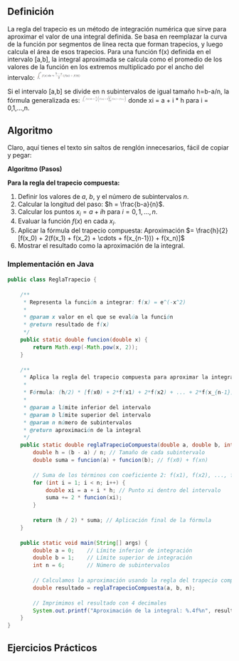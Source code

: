 ## Definición
La regla del trapecio es un método de integración numérica que sirve para aproximar el valor de 
una integral definida. Se basa en reemplazar la curva de la función por segmentos de línea recta que
forman trapecios, y luego calcula el área de esos trapecios.
Para una función f(x) definida en el intervalo [a,b], la integral aproximada se calcula como el promedio
de los valores de la función en los extremos multiplicado por el ancho del intervalo:
<img src="https://github.com/nadfernanda/Metodos_Numericos/blob/main/tema-4/imagenes/Regla%20trapecio%201.png" width="20%" alt="Fórmula simple">

Si el intervalo [a,b] se divide en n subintervalos de igual tamaño h=b-a/n, la fórmula generalizada es:
<img src="https://github.com/nadfernanda/Metodos_Numericos/blob/main/tema-4/imagenes/Regla%20trapecio%20compuesta.png" width="20%" alt="Fórmula compuesta">
donde xi = a + i * h para i = 0,1,…,n.

## Algoritmo 
Claro, aquí tienes el texto sin saltos de renglón innecesarios, fácil de copiar y pegar:

**Algoritmo (Pasos)**

**Para la regla del trapecio compuesta:**
1. Definir los valores de $a$, $b$, y el número de subintervalos $n$.
2. Calcular la longitud del paso: $h = \frac{b-a}{n}$.
3. Calcular los puntos $x_i = a + i h$ para $i = 0, 1, \ldots, n$.
4. Evaluar la función $f(x)$ en cada $x_i$.
5. Aplicar la fórmula del trapecio compuesta:
   Aproximación $= \frac{h}{2} [f(x_0) + 2(f(x_1) + f(x_2) + \cdots + f(x_{n-1})) + f(x_n)]$
6. Mostrar el resultado como la aproximación de la integral.

### Implementación en Java
```java
public class ReglaTrapecio {

    /**
     * Representa la función a integrar: f(x) = e^(-x^2)
     * 
     * @param x valor en el que se evalúa la función
     * @return resultado de f(x)
     */
    public static double funcion(double x) {
        return Math.exp(-Math.pow(x, 2));
    }

    /**
     * Aplica la regla del trapecio compuesta para aproximar la integral definida
     * 
     * Fórmula: (h/2) * [f(x0) + 2*f(x1) + 2*f(x2) + ... + 2*f(x_{n-1}) + f(xn)]
     * 
     * @param a límite inferior del intervalo
     * @param b límite superior del intervalo
     * @param n número de subintervalos
     * @return aproximación de la integral
     */
    public static double reglaTrapecioCompuesta(double a, double b, int n) {
        double h = (b - a) / n; // Tamaño de cada subintervalo
        double suma = funcion(a) + funcion(b); // f(x0) + f(xn)

        // Suma de los términos con coeficiente 2: f(x1), f(x2), ..., f(x_{n-1})
        for (int i = 1; i < n; i++) {
            double xi = a + i * h; // Punto xi dentro del intervalo
            suma += 2 * funcion(xi);
        }

        return (h / 2) * suma; // Aplicación final de la fórmula
    }

    public static void main(String[] args) {
        double a = 0;    // Límite inferior de integración
        double b = 1;    // Límite superior de integración
        int n = 6;       // Número de subintervalos

        // Calculamos la aproximación usando la regla del trapecio compuesta
        double resultado = reglaTrapecioCompuesta(a, b, n);

        // Imprimimos el resultado con 4 decimales
        System.out.printf("Aproximación de la integral: %.4f%n", resultado);
    }
}
```

## Ejercicios Prácticos



